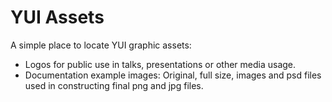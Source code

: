 YUI Assets
===============

A simple place to locate YUI graphic assets:
- Logos for public use in talks, presentations or other media usage.
- Documentation example images: Original, full size, images and
psd files used in constructing final png and jpg files.
